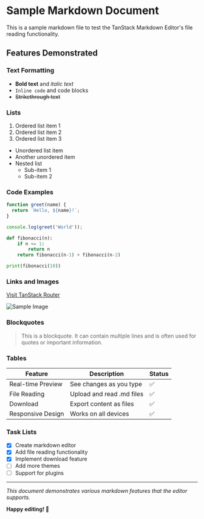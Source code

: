 # Sample Markdown Document

This is a sample markdown file to test the TanStack Markdown Editor's file reading functionality.

## Features Demonstrated

### Text Formatting
- **Bold text** and *italic text*
- `Inline code` and code blocks
- ~~Strikethrough text~~

### Lists
1. Ordered list item 1
2. Ordered list item 2
3. Ordered list item 3

- Unordered list item
- Another unordered item
- Nested list
  - Sub-item 1
  - Sub-item 2

### Code Examples

```javascript
function greet(name) {
  return `Hello, ${name}!`;
}

console.log(greet('World'));
```

```python
def fibonacci(n):
    if n <= 1:
        return n
    return fibonacci(n-1) + fibonacci(n-2)

print(fibonacci(10))
```

### Links and Images

[Visit TanStack Router](https://tanstack.com/router)

![Sample Image](https://via.placeholder.com/400x200/4F46E5/FFFFFF?text=Sample+Image)

### Blockquotes

> This is a blockquote. It can contain multiple lines and is often used for quotes or important information.

### Tables

| Feature | Description | Status |
|---------|-------------|--------|
| Real-time Preview | See changes as you type | ✅ |
| File Reading | Upload and read .md files | ✅ |
| Download | Export content as files | ✅ |
| Responsive Design | Works on all devices | ✅ |

### Task Lists

- [x] Create markdown editor
- [x] Add file reading functionality
- [x] Implement download feature
- [ ] Add more themes
- [ ] Support for plugins

---

*This document demonstrates various markdown features that the editor supports.*

**Happy editing! 🎉** 